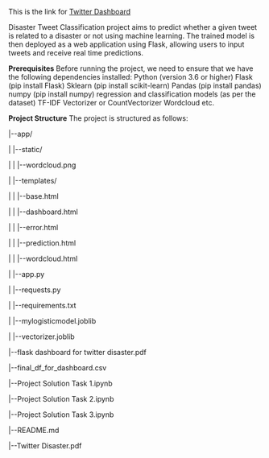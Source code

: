 This is the link for [Twitter Dashboard](http://127.0.0.1:5000/)

Disaster Tweet Classification project aims to predict whether a given tweet is related to a disaster or not using machine learning. The trained model is then deployed as a web application using Flask, allowing users to input tweets and receive real time predictions.

__Prerequisites__
Before running the project, we need to ensure that we have the following dependencies installed:
Python (version 3.6 or higher)
Flask (pip install Flask)
Sklearn (pip install scikit-learn)
Pandas (pip install pandas)
numpy (pip install numpy)
regression and classification models (as per the dataset)
TF-IDF Vectorizer or CountVectorizer
Wordcloud etc.

__Project Structure__
The project is structured as follows:

|--app/

| |--static/ 

| | |--wordcloud.png

| |--templates/

| | |--base.html

| | |--dashboard.html

| | |--error.html

| | |--prediction.html

| | |--wordcloud.html

| |--app.py

| |--requests.py

| |--requirements.txt

| |--mylogisticmodel.joblib

| |--vectorizer.joblib

|--flask dashboard for twitter disaster.pdf

|--final_df_for_dashboard.csv


|--Project Solution Task 1.ipynb

|--Project Solution Task 2.ipynb

|--Project Solution Task 3.ipynb


|--README.md

|--Twitter Disaster.pdf


